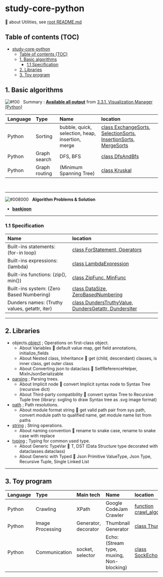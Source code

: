 
# study-core-python

📝 about Utilities, see [root README.md](../../README.md#31-python-utilities)

## Table of contents (TOC)

- [study-core-python](#study-core-python)
  - [Table of contents (TOC)](#table-of-contents-toc)
  - [1. Basic algorithms](#1-basic-algorithms)
    - [1.1 Specification](#11-specification)
  - [2. Libraries](#2-libraries)
  - [3. Toy program](#3-toy-program)

## 1. Basic algorithms

![#f00](https://placehold.co/15x15/f00/f00.png) &nbsp; Summary : **[Available all output](https://wbfw109.github.io/visualization_manager/ipython_central_control.html)** from [3.3.1. Visualization Manager (Python)](../../README.md#331-visualization-manager-python)

|Language|Type|Name|location|
|:---|:---|:---|:---|
|Python  |Sorting  |bubble, quick, selection, heap, insertion, merge |[class ExchangeSorts, SelectionSorts, InsertionSorts, MergeSorts](wbfw109/labs/basics/sequences/sorting.py#L157)|
|Python  |Graph search  |DFS, BFS |[class DfsAndBfs](wbfw109/labs/basics/graphs/search.py#L142)|
|Python  |Graph routing  |(Minimum Spanning Tree) |[class Kruskal](wbfw109/labs/basics/graphs/routing.py#L160)|

&nbsp;

---

![#008000](https://placehold.co/15x15/008000/008000.png) &nbsp; **Algorithm Problems & Solution**

- [**baekjoon**](wbfw109/algorithms/baekjoon/README.md)

---

### 1.1 Specification

|Name|location|
|:---|:---|
Built-ins statements: (for-in loop)  |[class ForStatement, Operators](wbfw109/labs/builtins/statements.py#L74)|
Built-ins expressions: (lambda)  |[class LambdaExpression](wbfw109/labs/builtins/expressions.py#L74)|
Built-ins functions: (zip(), min())  |[class ZipFunc, MinFunc](wbfw109/labs/builtins/functions.py#L71)|
Built-ins system: (Zero Based Numbering)  |[class DataSize, ZeroBasedNumbering](wbfw109/labs/builtins/system.py#L74)|
Dunders names: (Truthy values, getattr, iter)  |[class DundersTruthyValue, DundersGetattr, DundersIter](wbfw109/labs/dunders_names.py#L74)|

---

## 2. Libraries

- objects.[object](wbfw109/libs/objects/object.py) ; Operations on first-class object.
  - About Variables 🔪 default value map, get field annotations, initialize_fields
  - About Nested class, Inheritance 🔪 get (child, descendant) classes, is inner class, get outer class
  - About Converting json to dataclass 🔪 SelfReferenceHelper, MixInJsonSerializable
- [parsing](wbfw109/libs/parsing.py) ; Parsing trees.
  - About Implicit node 🔪 convert Implicit syntax node to Syntax Tree (recursive dict)
  - About Third-party compatibility 🔪 convert syntax Tree to Recursive Tuple tree (library: svgling to draw Syntax tree as .svg image format)
- [path](wbfw109/libs/path.py) ; Path resolutions.
  - About module format string 🔪 get valid path pair from sys path, convert module path to qualified name, get module name list from paths
- [string](wbfw109/libs/string.py) ; String operations.
  - About naming convention 🔪 rename to snake case, rename to snake case with replace
- [typing](wbfw109/libs/typing.py) ; Typing for common used type.
  - About Generic TypeVar 🔪 T, DST (Data Structure type decorated with dataclasses.dataclass)
  - About Generic with Typed 🔪 Json Primitive ValueType, Json Type, Recursive Tuple, Single Linked List

---

## 3. Toy program

|Language|Type|Main tech|Name|location|
|:---|:---|:---|:---|:---|
|Python  |Crawling  |XPath  |Google CodeJam Crawler  |[function crawl_algorithms_code_jam()](wbfw109/libs/utilities/self/algorithms.py#L200)|
|Python  |Image Processing  |Generator, decorator  |Thumbnail Generator  |[class ThumbGenExample](wbfw109/labs/dunders_names.py#L411)|
|Python  |Communication  |socket, selector  |Echo: (Stream type, muxing, Non-blocking) |[class SockEchoCommunication](wbfw109/labs/networking.py#L73)|
